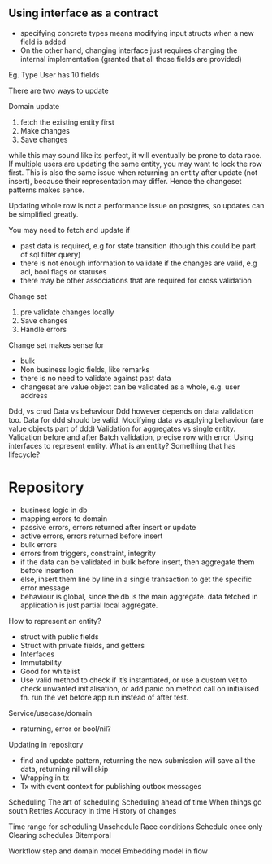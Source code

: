 ## Using interface as a contract

- specifying concrete types means modifying input structs when a new field is added
- On the other hand, changing interface just requires changing the internal implementation (granted that all those fields are provided)

Eg. Type User has 10 fields

There are two ways to update

Domain update
1. fetch the existing entity first
2. Make changes
3. Save changes

while this may sound like its perfect, it will eventually be prone to data race. If multiple users are updating the same entity, you may want to lock the row first. This is also the same issue when returning an entity after update (not insert), because their representation may differ. Hence the changeset patterns makes sense.

Updating whole row is not a performance issue on postgres, so updates can be simplified greatly.

You may need to fetch and update if
- past data is required, e.g for state transition (though this could be part of sql filter query)
- there is not enough information to validate if the changes are valid, e.g acl, bool flags or statuses
- there may be other associations that are required for cross validation

Change set
1. pre validate changes locally
2. Save changes
3. Handle errors

Change set makes sense for
- bulk
- Non business logic fields, like remarks
- there is no need to validate against past data
- changeset are value object can be validated as a whole, e.g. user address

Ddd, vs crud
Data vs behaviour
Ddd however depends on data validation too.
Data for ddd should be valid.
Modifying data vs applying behaviour (are value objects part of ddd)
Validation for aggregates vs single entity.
Validation before and after
Batch validation, precise row with error. 
Using interfaces to represent entity.
What is an entity? Something that has lifecycle?

# Repository
- business logic in db
- mapping errors to domain
- passive errors, errors returned after insert or update
- active errors, errors returned before insert
- bulk errors
- errors from triggers, constraint, integrity
- if the data can be validated in bulk before insert, then aggregate them before insertion
- else, insert them line by line in a single transaction to get the specific error message
- behaviour is global, since the db is the main aggregate. data fetched in application is just partial local aggregate. 

How to represent an entity?
- struct with public fields
- Struct with private fields, and getters
- Interfaces
-   Immutability
-   Good for whitelist
- Use valid method to check if it’s instantiated, or use a custom vet to check unwanted initialisation, or add panic on method call on initialised fn. run the vet before app run instead of after test.

Service/usecase/domain
- returning, error or bool/nil?

Updating in repository
- find and update pattern, returning the new submission will save all the data, returning nil will skip
- Wrapping in tx 
- Tx with event context for publishing outbox messages


Scheduling
The art of scheduling
Scheduling ahead of time
When things go south 
Retries
Accuracy in time
History of changes

Time range for scheduling
Unschedule
Race conditions
Schedule once only
Clearing schedules 
Bitemporal


Workflow step and domain model
Embedding model in flow
